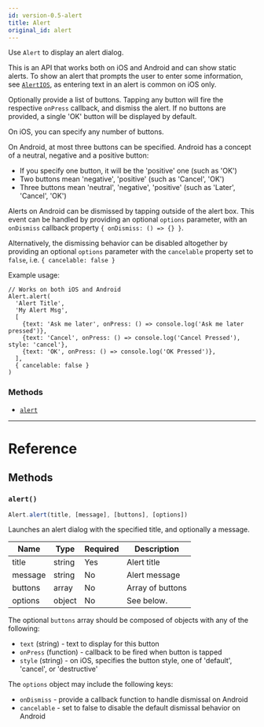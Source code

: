 ```yaml
---
id: version-0.5-alert
title: Alert
original_id: alert
---
```


Use `Alert` to display an alert dialog.

This is an API that works both on iOS and Android and can show static alerts. To show an alert that prompts the user to enter some information, see [`AlertIOS`](alertios.md), as entering text in an alert is common on iOS only.

Optionally provide a list of buttons. Tapping any button will fire the respective `onPress` callback, and dismiss the alert. If no buttons are provided, a single 'OK' button will be displayed by default. 

On iOS, you can specify any number of buttons.

On Android, at most three buttons can be specified. Android has a concept of a neutral, negative and a positive button:

- If you specify one button, it will be the 'positive' one (such as 'OK')
- Two buttons mean 'negative', 'positive' (such as 'Cancel', 'OK')
- Three buttons mean 'neutral', 'negative', 'positive' (such as 'Later', 'Cancel', 'OK')

Alerts on Android can be dismissed by tapping outside of the alert box. This event can be handled by providing an optional `options` parameter, with an `onDismiss` callback property `{ onDismiss: () => {} }`.

Alternatively, the dismissing behavior can be disabled altogether by providing an optional `options` parameter with the `cancelable` property set to `false`, i.e. `{ cancelable: false }`

Example usage:

```
// Works on both iOS and Android
Alert.alert(
  'Alert Title',
  'My Alert Msg',
  [
    {text: 'Ask me later', onPress: () => console.log('Ask me later pressed')},
    {text: 'Cancel', onPress: () => console.log('Cancel Pressed'), style: 'cancel'},
    {text: 'OK', onPress: () => console.log('OK Pressed')},
  ],
  { cancelable: false }
)
```

### Methods

- [`alert`](alert.md#alert)

---

# Reference

## Methods

### `alert()`

```javascript
Alert.alert(title, [message], [buttons], [options])
```

Launches an alert dialog with the specified title, and optionally a message.

| Name | Type | Required | Description |
| - | - | - | - |
| title | string | Yes | Alert title |
| message | string | No | Alert message |
| buttons | array | No | Array of buttons |
| options | object | No | See below. |

The optional `buttons` array should be composed of objects with any of the following:

- `text` (string) - text to display for this button
- `onPress` (function) - callback to be fired when button is tapped
- `style` (string) - on iOS, specifies the button style, one of 'default', 'cancel', or 'destructive'

The `options` object may include the following keys:

- `onDismiss` - provide a callback function to handle dismissal on Android
- `cancelable` - set to false to disable the default dismissal behavior on Android
